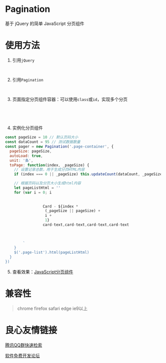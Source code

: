 # Pagination

基于 jQuery 的简单 JavaScript 分页组件

# 使用方法

1.  引用`jQuery`

```html
    
```

2.  引用`Pagination`

```html
    
```

3.  页面指定分页组件容器：可以使用`class`或`id`，实现多个分页

```html
   
      
   
```

4.  实例化分页组件

```javascript
const pageSize = 10 // 默认页码大小
const dataCount = 95 // 测试数据数量
const pager = new Pagination('.page-container', {
  pageSize: pageSize,
  autoLoad: true,
  unit: '条',
  toPage: function(index, _pageSize) {
    // 设置记录总数，用于生成分页HTML内容
    if (index === 0 || _pageSize) this.updateCount(dataCount, _pageSize)

    // 根据页码以及分页大小生成html内容
    let pageListHtml = ''
    for (var i = 0; i  
             
               
                 Card - ${index *
                  (_pageSize || pageSize) +
                  i +
                  1} 
                 card-text,card-text,card-text,card-text 
               
             
           
        `
    }
    $('.page-list').html(pageListHtml)
  }
})
```

5. 查看效果：[JavaScript分页组件](https://liverwang.github.io/Pagination/src/index.html)

# 兼容性
> chrome
> firefox
> safari
> edge
> ie9以上

 # 良心友情链接

[腾讯QQ群快速检索](http://u.720life.cn/s/8cf73f7c)

[软件免费开发论坛](http://u.720life.cn/s/bbb01dc0)